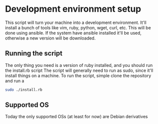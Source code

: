 # Development environment setup
This script will turn your machine into a development environment.
It'll install a bunch of tools like vim, ruby, python, wget, curl, etc.
This will be done using ansible. If the system have ansible installed
it'll be used, otherwise a new version will be downloaded.

## Running the script
The only thing you need is a version of ruby installed, and you should
run the install.rb script
The script will generally need to run as sudo, since it'll install things
on a machine. To run the script, simple clone the repository and run a

```bash
sudo ./install.rb
```

## Supported OS
Today the only supported OSs (at least for now) are Debian derivatives
